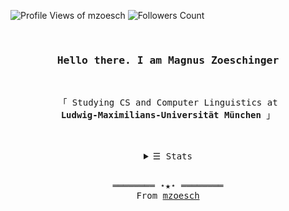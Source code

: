 [//]: #https://img.shields.io/badge/-<name>-<color>?style=<style>&logo=<logo>&logoColor=<logoColor>

<p align="left">
   <img
      alt="Profile Views of mzoesch"
      src="
      https://komarev.com/ghpvc/?username=mzoesch&label=Profile%20views&style=for-the-badge
      "
   >
   <image
      alt="Followers Count"
      src="
      https://img.shields.io/github/followers/mzoesch?style=for-the-badge
      "
   >
</p>

<br/>

<h3 align="center">
   <samp>
      Hello there. I am Magnus Zoeschinger
   </samp>
</h3>

<br/>

<p align="center">
   <samp>
      「 Studying CS and Computer Linguistics at
      <br/>
      <b>
         Ludwig-Maximilians-Universität München
      </b>
      」
   </samp>
</p>

<br/>
<br/>

<details align="center">
   
   <summary>
      <samp>
         &#9776; Stats
      </samp>
   </summary>
   
   <br/>

   <p align="center">
      <a href="https://www.github.com/mzoesch?tab=repositories&language=python" target="_blank">
         <img
            alt="Python"
            src="
            https://img.shields.io/badge/-Python-3776AB?style=flat-square&logo=Python&logoColor=ffffff
         "
         >
      </a>
      <a href="https://www.github.com/mzoesch?tab=repositories&language=c%23" target="_blank">
         <img
            alt="C%23"
            src="
            https://img.shields.io/badge/-C%23-f34b7d?style=flat-square&logo=C%23&logoColor=ffffff
            "
         >
      </a>
      <a href="https://www.github.com/mzoesch?tab=repositories&language=c%23" target="_blank">
         <img
            alt=".Net"
            src="
            https://img.shields.io/badge/-.Net-512BD4?style=flat-square&logo=.Net&logoColor=ffffff
            "
         >
      </a>
      <a href="https://www.github.com/mzoesch?tab=repositories&language=c%2B%2B" target="_blank">
         <img
            alt="C%2B%2B"
            src="
            https://img.shields.io/badge/-C%2B%2B-00599C?style=flat-square&logo=C%2B%2B&logoColor=ffffff
            "
         > 
      </a>
      <a href="https://www.github.com/mzoesch?tab=repositories&language=haskell" target="_blank">
         <img
            alt="Haskell"
            src="
            https://img.shields.io/badge/-Haskell-5D4F85?style=flat-square&logo=Haskell&logoColor=ffffff
            "
         > 
      </a>
      <a href="https://www.github.com/mzoesch?tab=repositories&language=assembly" target="_blank">
         <img
            alt="Assembly"
            src="
            https://img.shields.io/badge/-Assembly-91420a?style=flat-square&logo=AssemblyScript&logoColor=ffffff
            "
         > 
      </a>
      <a href="https://www.github.com/mzoesch?tab=repositories&language=java" target="_blank">
         <img
            alt="Java"
            src="
            https://img.shields.io/badge/-Java-00599C?style=flat-square&logo=Java&logoColor=ffffff
            "
         > 
      </a>
   </p>

   <br/>

   <p align="center">
      <img
         alt="Readme stats"
         src="https://github-readme-stats.vercel.app/api?username=mzoesch&show_icons=true&theme=jolly"
      >
      <br/>
      <img
         alt="Top languages"
         src="https://github-readme-stats.vercel.app/api/top-langs?username=mzoesch&show_icons=true&theme=jolly"
      >
      <br/>
      <img
         alt="Streak stats"
         src="https://github-readme-streak-stats.herokuapp.com/?user=mzoesch&show_icons=true&theme=jolly"
      >
   </p>
   
   <a href="https://github.com/mzoesch/mzoesch" target="_blank">
      <img
         alt="Last commit"
         src="
            https://img.shields.io/github/last-commit/mzoesch/mzoesch?label=profile%20updated&style=flat-square
         "
         >
   </a>

</details>

<br/>

<samp>
  <p align="center">
    ════════ ⋆★⋆ ════════
    <br/>
    From <a href="https://github.com/mzoesch/mzoesch">mzoesch</a>
  </p>
</samp>
